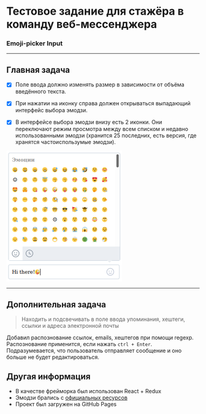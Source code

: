 # Тестовое задание для стажёра в команду веб-мессенджера
### Emoji-picker Input

---
## Главная задача

- [x] Поле ввода должно изменять размер в зависимости от объёма введённого текста.

- [x] При нажатии на иконку справа должен открываться выпадающий интерфейс выбора эмодзи.

- [x] В интерфейсе выбора эмодзи внизу есть 2 иконки. Они переключают режим просмотра между всем списком и недавно использованными эмодзи (хранится 25 последних, есть версия, где хранятся частоиспользумые эмодзи).

![Результат](./images/emoji-picker.png)

---

## Дополнительная задача

> Находить и подсвечивать в поле ввода упоминания, хештеги, ссылки и адреса электронной почты

Добавил распознование ссылок, emails, хештегов при помощи regexp.
Распознование применится, если нажать ```ctrl + Enter```.
Подразумевается, что пользователь отправляет сообщение и оно больше не будет редактироваться.

## Другая информация

* В качестве фрейморка был использован React + Redux
* Эмодзи брались с [официальных ресурсов](https://github.com/Chaptykov/VKFrontendTask/blob/main/sections.json)
* Проект был загружен на GitHub Pages
